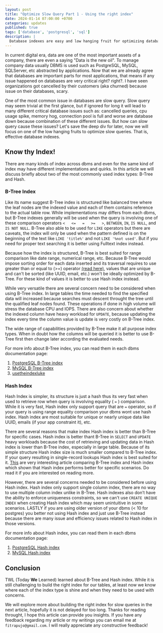 ```yaml
---
layout: post
title: "Optimize Slow Query Part 1 - Using the right index"
date: 2024-01-14 07:00:00 +0700
categories: updates
published: true
tags: ['database', 'postgresql', 'sql']
description: |
  Database indexes are easy and low hanging fruit for optimizing database performance. By adding the right index you can drastically improve your application queries performance. Unfortunately in many cases index are not used effectively causing many slow queries. So how can we optimize a slow query by building the right index?
---
```


In current digital era, data are one of the most important assets of a company, there are even a saying "Data is the new oil". To manage company data usually DBMS is used such as PostgreSQL, MySQL, SQLServer, etc abstracted by applications. Now that we are already agree that databases are important parts for most applications, that means if any issue happened on databases are very critical right? right?. I have seen organizations got cancelled by their customers (aka churned) because issue on their databases, scary.

One of the most common issue in databases are slow query. Slow query may seem trivial at the first glance, but if ignored for long it will lead to many different critical database issues such as: cancelled queries, cpu usage spike, memory hog, connection pool is full and worse are database down because combination of these different issues. But how can slow query cause these issues? Let's save the deep div for later, now we will focus on one of the low hanging fruits to optimize slow queries. That is, effective database indexes.

## Know thy Index!

There are many kinds of index across dbms and even for the same kind of index may have different implementations and quirks. In this article we will discuss briefly about two of the most commonly used index types: B-Tree and Hash.

### B-Tree Index

Like its name suggest B-Tree index is structured like balanced tree where the leaf nodes are the indexed value and each of them contains reference to the actual table row. While implementations may differs from each dbms, but B-Tree indexes generally will be used when the query is involving one of these comparison operators `<   <=   =   >=   >`, `BETWEEN`, `IN`, `IS NULL`, and `IS NOT NULL`. B-Tree also able to be used for `LIKE` operators but there are caveats, the index will only be used when the pattern defined is on the beginning of the text like `LIKE 'title%'` and not `LIKE '%not used'`. But if you need for proper text searching it is better using Fulltext index instead.

Because how the index is structured, B-Tree is best suited for range comparison like date range, numerical range, etc. Because B-Tree would impose sorting order for each data inserted and its traversal requires to use greater than or equal to (>=) operator [(read here)](https://use-the-index-luke.com/sql/anatomy/the-tree), values that are unique and can't be sorted (like UUID, email, etc.) won't be ideally optimized by B-Tree. For these kind of values it is better to use Hash index instead.

While very versatile there are several concern need to be considered when using B-Tree index. In large tables the time needed to find the specified data will increased because searches must descent throught the tree until the qualified leaf nodes found. These operations if done in high volume will stress the database CPU and IOPS. There are also concern about whether the indexed column have heavy workload for `UPDATE`, because updating the index every time the column value is update is very costly on B-Tree index.

The wide range of capabilities provided by B-Tree make it all purpose index types. When in doubt how the columns will be queried it is better to use B-Tree first then change later according the evaluated needs.

For more info about B-Tree index, you can read them in each dbms documentation page:

1. [PostgreSQL B-Tree index](https://www.postgresql.org/docs/current/btree-implementation.html#BTREE-IMPLEMENTATION)
2. [MySQL B-Tree index](https://dev.mysql.com/doc/refman/8.0/en/index-btree-hash.html)
3. [usetheindexluke](https://use-the-index-luke.com/sql/anatomy/the-tree)

### Hash Index

Hash Index is simpler, its structure is just a hash thus its very fast when used to retrieve row when query is involving equality ( `=` ) comparison. While it is very fast, Hash index only support query that are `=` operator, so if your query is using range equality comparison your dbms wont use hash index. Hash index are most suitable for unique or nearly unique data like UUID, emails (if your app constraint it), etc.

There are several reasons that make index Hash index is better than B-Tree for specific cases. Hash index is better thant B-Tree in `SELECT` and `UPDATE` heavy workloads because the cost of retrieving and updating data in Hash index is lower than B-Tree index, especially in large table. Because of its simple structure Hash index size is much smaller compared to B-Tree index. If your query resulting in single-record lookups Hash index is best suited for it. [This](https://evgeniydemin.medium.com/postgresql-indexes-hash-vs-b-tree-84b4f6aa6d61) are very interesting article comparing B-Tree index and Hash index which shown that Hash index performs better for specific scenarios. Do read it if you are interested on reading more.

However, there are several concerns needed to be considered before using Hash index. Hash index only support single column index, there are no way to use multiple column index unlike in B-Tree. Hash indexes also don’t have the ability to enforce uniqueness constraints, so we can't use `CREATE UNIQUE INDEX` when creating Hash index which may seem unintuitive in some scenarios. LASTLY if you are using older version of your dbms (< 10 for postgres) you better not using Hash index and just use B-Tree instead because there are many issue and efficiency issues related to Hash index in those versions.

For more info about Hash index, you can read them in each dbms documentation page:

1. [PostgreSQL Hash index](https://www.postgresql.org/docs/current/hash-intro.html)
2. [MySQL Hash index](https://dev.mysql.com/doc/refman/8.0/en/index-btree-hash.html)

## Conclusion

TWL (Today **We** Learned) learned about B-Tree and Hash index. While it is still challenging to build the right index for our tables, at least now we know where each of the index type is shine and when they need to be used with concerns. 

We will explore more about building the right index for slow queries in the next article, hopefully it is not delayed for too long. Thanks for reading throught, I hope this article can provide you insights. If you have any feedback regarding my article or my writings you can email me at `fitrapujo@gmail.com`. I will really appreciate any constructive feedback!
